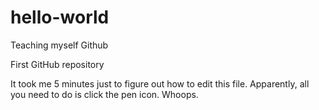 hello-world
===========

Teaching myself Github

First GitHub repository

It took me 5 minutes just to figure out how to edit this file.
Apparently, all you need to do is click the pen icon. Whoops.
